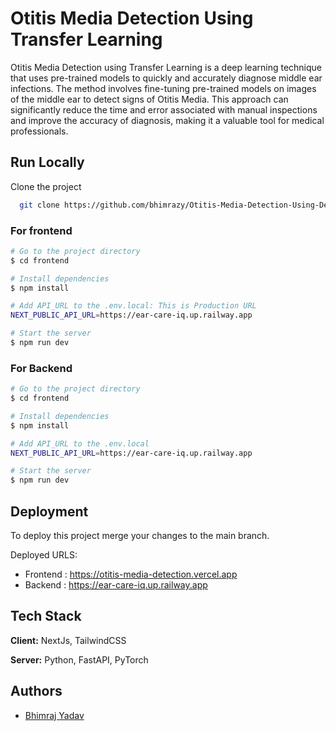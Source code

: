 # Otitis Media Detection Using Transfer Learning

Otitis Media Detection using Transfer Learning is a deep learning technique that uses pre-trained models to quickly and accurately diagnose middle ear infections. The method involves fine-tuning pre-trained models on images of the middle ear to detect signs of Otitis Media. This approach can significantly reduce the time and error associated with manual inspections and improve the accuracy of diagnosis, making it a valuable tool for medical professionals.


## Run Locally

Clone the project

```bash
  git clone https://github.com/bhimrazy/Otitis-Media-Detection-Using-Deep-Transfer-Learning
```

### For frontend

```bash
# Go to the project directory
$ cd frontend

# Install dependencies
$ npm install

# Add API_URL to the .env.local: This is Production URL
NEXT_PUBLIC_API_URL=https://ear-care-iq.up.railway.app

# Start the server
$ npm run dev
```

### For Backend

```bash
# Go to the project directory
$ cd frontend

# Install dependencies
$ npm install

# Add API_URL to the .env.local
NEXT_PUBLIC_API_URL=https://ear-care-iq.up.railway.app

# Start the server
$ npm run dev
```

## Deployment

To deploy this project merge your changes to the main branch.

Deployed URLS:

- Frontend : https://otitis-media-detection.vercel.app 
- Backend : https://ear-care-iq.up.railway.app

## Tech Stack

**Client:** NextJs, TailwindCSS

**Server:** Python, FastAPI, PyTorch



## Authors

- [Bhimraj Yadav](https://www.github.com/bhimrazy)
